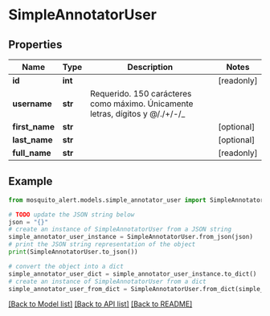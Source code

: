 # SimpleAnnotatorUser


## Properties

Name | Type | Description | Notes
------------ | ------------- | ------------- | -------------
**id** | **int** |  | [readonly] 
**username** | **str** | Requerido. 150 carácteres como máximo. Únicamente letras, dígitos y @/./+/-/_  | 
**first_name** | **str** |  | [optional] 
**last_name** | **str** |  | [optional] 
**full_name** | **str** |  | [readonly] 

## Example

```python
from mosquito_alert.models.simple_annotator_user import SimpleAnnotatorUser

# TODO update the JSON string below
json = "{}"
# create an instance of SimpleAnnotatorUser from a JSON string
simple_annotator_user_instance = SimpleAnnotatorUser.from_json(json)
# print the JSON string representation of the object
print(SimpleAnnotatorUser.to_json())

# convert the object into a dict
simple_annotator_user_dict = simple_annotator_user_instance.to_dict()
# create an instance of SimpleAnnotatorUser from a dict
simple_annotator_user_from_dict = SimpleAnnotatorUser.from_dict(simple_annotator_user_dict)
```
[[Back to Model list]](../README.md#documentation-for-models) [[Back to API list]](../README.md#documentation-for-api-endpoints) [[Back to README]](../README.md)


